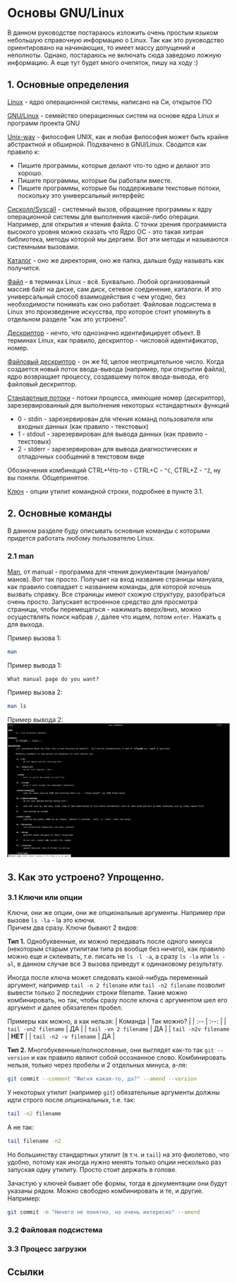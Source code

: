 # Основы GNU/Linux

В данном руководстве постараюсь изложить очень простым языком небольшую справочную информацию о Linux. Так как это руководство ориентировано на начинающих, то имеет массу допущений и неполноты. Однако, постараюсь не включать сюда заведомо ложную информацию. А еще тут будет много очепяток, пишу на ходу :)

## 1. Основные определения

[Linux][linux-core] - ядро операционной системы, написано на Си, открытое ПО

[GNU/Linux][linux-os] - семейство операционных систем на основе ядра Linux и программ проекта GNU

[Unix-way][unix-way] - философия UNIX, как и любая философия может быть крайне абстрактной и обширной. Подхвачено в GNU/Linux. Сводится как правило к:
- Пишите программы, которые делают что-то одно и делают это хорошо.
- Пишите программы, которые бы работали вместе.
- Пишите программы, которые бы поддерживали текстовые потоки, поскольку это универсальный интерфейс

[Сисколл/Syscall][syscall] - системный вызов, обращение программы к ядру операционной системы для выполнения какой-либо операции. Например, для открытия и чтения файла. С точки зрения программиста высокого уровня можно сказать что Ядро ОС - это такая хитрая библиотека, методы которой мы дергаем. Вот эти методы и называются системными вызовами.

[Каталог][dir-term] - оно же директория, оно же папка, дальше буду называть как получится.

[Файл][file] - в терминах Linux - всё. Буквально. Любой организованный массив байт на диске, сам диск, сетевое соединение, каталоги. И это универсальный способ взаимодействия с чем угодно, без необходимости понимать как оно работает. Файловая подсистема в Linux это произведение искусства, про которое стоит упомянуть в отдельном разделе "как это устроено".

[Дескриптор][descriptor] - нечто, что однозначно идентифицирует объект. В терминах Linux, как правило, дескриптор - числовой идентификатор, номер.

[Файловый дескриптор][fd] - он же fd, целое неотрицательное число. Когда создается новый поток ввода-вывода (например, при открытии файла), ядро возвращает процессу, создавшему поток ввода-вывода, его файловый дескриптор.

[Стандартные потоки][streams] - потоки процесса, имеющие номер (дескриптор), зарезервированный для выполнения некоторых «стандартных» функций
- 0 - stdin - зарезервирован для чтения команд пользователя или входных данных (как правило - текстовых)
- 1 - stdout - зарезервирован для вывода данных (как правило - текстовых)
- 2 - stderr - зарезервирован для вывода диагностических и отладочных сообщений в текстовом виде

Обозначения комбинаций CTRL+Что-то - CTRL+C - `^C`, CTRL+Z - `^Z`, ну вы поняли. Общепринятое.

[Ключ][options] - опции утилит командной строки, подробнее в пункте 3.1.

## 2. Основные команды

В данном разделе буду описывать основные команды с которыми придется работать любому пользователю Linux.

### 2.1 man

[Man](https://ru.wikipedia.org/wiki/Man), от manual - программа для чтения документации (мануалов/манов). Вот так просто. Получает на вход название страницы мануала, как правило совпадает с названием команды, для которой хочешь вызвать справку. Все страницы имеют схожую структуру, разобраться очень просто. Запускает встроенное средство для просмотра страницы, чтобы перемещаться - нажимать вверх/вниз, можно осуществлять поиск набрав `/`, далее что ищем, потом `enter`. Нажать `q` для выхода.

Пример вызова 1:
```bash
man
```
Пример вывода 1:
```
What manual page do you want?
```

Пример вызова 2:
```bash
man ls
```
Пример вывода 2:
![man ls output](img/manls.png)


## 3. Как это устроено? Упрощенно.

### 3.1 Ключи или опции

Ключи, они же опции, они же опциональные аргументы. Например при вызове `ls -la` - la это ключи.  
Причем два сразу. Ключи бывают 2 видов:

**Тип 1.** Однобуквенные, их можно передавать после одного минуса (некоторым старым утилитам типа ps вообще без ничего), как правило можно еще и склеивать, т.е. писать не `ls -l -a`, а сразу `ls -la` или `ls -al`, в данном случае все 3 вызова приведут к одинаковому результату.

Иногда после ключа может следовать какой-нибудь переменный аргумент, например `tail -n 2 filename` или `tail -n2 filename` позволит вывести только 2 последних строки filename. Такие можно комбинировать, но так, чтобы сразу после ключа с аргументом шел его аргумент и далее обязателен пробел.

Примеры как можно, а как нельзя:
| Команда | Так можно? |
| :-- | :--: |
| `tail -vn2 filename` | ДА |
| `tail -vn 2 filename` | ДА |
| `tail -n2v filename` | **НЕТ** |
| `tail -n2 -v filename` | ДА |

**Тип 2.** Многобуквенные/полнословные, они выглядят как-то так `git --version` и как правило являют собой осознанное слово. Комбинировать нельзя, только через пробелы и 2 отдельных минуса, а-ля:
```bash
git commit --comment "Фигня какая-то, да?" --amend --version
```

У некоторых утилит (например `git`) обязательные аргументы должны идти строго после опциональных, т.е. так:
```bash
tail -n2 filename
```
А не так:
```bash
tail filename -n2
```
Но большинству стандартных утилит (в т.ч. и `tail`) на это фиолетово, что удобно, потому как иногда нужно менять только опции несколько раз запуская одну утилиту. Просто стоит держать в голове.

Зачастую у ключей бывает обе формы, тогда в документации они будут указаны рядом. Можно свободно комбинировать и те, и другие. Например:
```bash
git commit -m "Ничего не понятно, но очень интересно" --amend
```


### 3.2 Файловая подсистема
### 3.3 Процесс загрузки


## Ссылки

[linux-core]: https://ru.wikipedia.org/wiki/Ядро_Linux
[linux-os]: https://ru.wikipedia.org/wiki/Linux
[unix-way]: https://ru.wikipedia.org/wiki/Философия_Unix
[streams]: https://ru.wikipedia.org/wiki/Стандартные_потоки
[descriptor]: https://ru.wikipedia.org/wiki/Дескриптор
[fd]: https://ru.wikipedia.org/wiki/Файловый_дескриптор
[file]: http://linux.yaroslavl.ru/docs/setup/mandrake/cl/ch09s02.html
[dir-term]: https://ru.wikipedia.org/wiki/Каталог_(файловая_система)
[syscall]: https://ru.wikipedia.org/wiki/Системный_вызов
[options]: http://www.linuxcookbook.ru/books/textbooks/linux_intro/ch03s04.html
